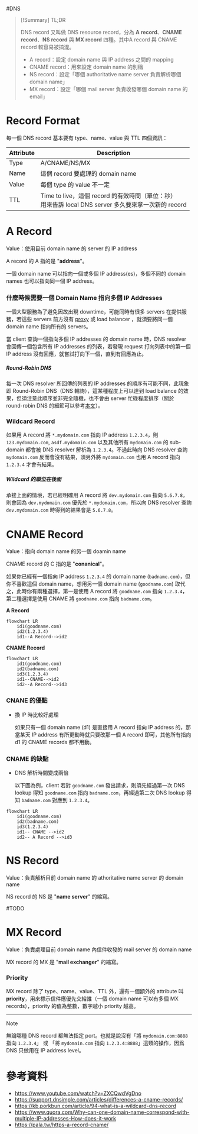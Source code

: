 #DNS

>[!Summary] TL;DR
>
>DNS record 又叫做 DNS resource record，分為 **A record**、**CNAME record**、**NS record** 與 **MX record** 四種。其中A record 與 CNAME record 較容易被搞混。
>
>- A record：設定 domain name 與 IP address 之間的 mapping
>- CNAME record：用來設定 domain name 的別稱
>- NS record：設定「哪個 authoritative name server 負責解析哪個 domain name」
>- MX record：設定「哪個 mail server 負責收發哪個 domain name 的 email」

# Record Format

每一個 DNS record 基本要有 type、name、value 與 TTL 四個資訊：

|Attribute|Description|
|---|---|
|Type|A/CNAME/NS/MX|
|Name|這個 record 要處理的 domain name|
|Value|每個 type 的 value 不一定|
|TTL|Time to live，這個 record 的有效時間（單位：秒）<br/>用來告訴 local DNS server 多久要來拿一次新的 record|

# A Record

Value：使用目前 domain name 的 server 的 IP address

A record 的 A 指的是 "**address**"。

一個 domain name 可以指向一個或多個 IP address(es)，多個不同的 domain names 也可以指向同一個 IP address。

### 什麼時候需要一個 Domain Name 指向多個 IP Addresses

一個大型服務為了避免因故出現 downtime，可能同時有很多 servers 在提供服務，若這些 servers 前方沒有 [proxy](</System Design/Forward Proxy & Reverse Proxy.md#Reverse Proxy>) 或 load balancer ，就須要將同一個 domain name 指向所有的 servers。

當 client 查詢一個指向多個 IP addresses 的 domain name 時，DNS resolver 會回傳一個包含所有 IP addresses 的列表，若發現 request 打向列表中的第一個 IP address 沒有回應，就嘗試打向下一個，直到有回應為止。

##### Round-Robin DNS

每一次 DNS resolver 所回傳的列表的 IP addresses 的順序有可能不同，此現象即 Round-Robin DNS（DNS 輪詢），這某種程度上可以達到 load balance 的效果，但須注意此順序並非完全隨機，也不會由 server 忙碌程度排序（關於 round-robin DNS 的細節可以參考[本文](https://www.cloudflare.com/learning/dns/glossary/round-robin-dns/)）。

### Wildcard Record

如果用 A record 將 `*.mydomain.com` 指向 IP address `1.2.3.4`，則 `123.mydomain.com`, `asdf.mydomain.com` 以及其他所有 `mydomain.com` 的 sub-domain 都會被 DNS resolver 解析為 `1.2.3.4`。不過此時向 DNS resolver 查詢 `mydomain.com` 反而會沒有結果，須另外將 `mydomain.com` 也用  A record 指向 `1.2.3.4` 才會有結果。

##### Wildcard 的順位在後面

承接上面的情境，若已經明確用 A record 將 `dev.mydomain.com` 指向 `5.6.7.8`，則會因為 `dev.mydomain.com` 優先於 `*.mydomain.com`，所以向 DNS resolver 查詢 `dev.mydomain.com` 時得到的結果會是 `5.6.7.8`。

# CNAME Record

Value：指向 domain name 的另一個 doamin name

CNAME record 的 C 指的是 "**conanical**"。

如果你已經有一個指向 IP address `1.2.3.4` 的 domain name (`badname.com`)，但你不喜歡這個 domain name，想用另一個 domain name  (`goodname.com`) 取代之，此時你有兩種選擇，第一是使用 A record 將 `goodname.com` 指向 `1.2.3.4`，第二種選擇是使用 CNAME 將 `goodname.com` 指向 `badname.com`。

**A Record**

```mermaid
flowchart LR
    id1(goodname.com)
    id2(1.2.3.4)
    id1--A Record-->id2
```

**CNAME Record**

```mermaid
flowchart LR
    id1(goodname.com)
    id2(badname.com)
    id3(1.2.3.4)
    id1--CNAME-->id2
    id2--A Record-->id3
```

### CNANE 的優點

- 換 IP 時比較好處理

    如果只有一個 domain name (d1) 是直接用 A record 指向 IP address 的，那當某天 IP address 有所更動時就只要改那一個 A record 即可，其他所有指向 d1 的 CNAME records 都不用動。

### CNAME 的缺點

- DNS 解析時間變成兩倍

    以下圖為例，client 若對 `goodname.com` 發出請求，則須先經過第一次 DNS lookup 得知 `goodname.com` 指向 `badname.com`，再經過第二次 DNS lookup 得知 `badname.com` 對應到 `1.2.3.4`。

```mermaid
flowchart LR
    id1(goodname.com)
    id2(badname.com)
    id3(1.2.3.4)
    id1-- CNAME -->id2
    id2-- A Record -->id3
```

# NS Record

Value：負責解析目前 domain name 的 athoritative name server 的 domain name

NS record 的 NS 是 "**name server**" 的縮寫。

#TODO 

# MX Record

Value：負責處理目前 domain name 內信件收發的 mail server 的 domain name

MX record 的 MX 是 "**mail exchanger**" 的縮寫。

### Priority

MX record 除了 type、name、value、TTL 外，還有一個額外的 attribute 叫 **priority**，用來標示信件應優先交給誰（一個 domain name 可以有多個 MX records），priority 的值為整數，數字越小 priority 越高。

---

>[!Note]
>無論哪種 DNS record 都無法指定 port。也就是說沒有「將 `mydomain.com:8888` 指向 `1.2.3.4`」 或 「將 `mydomain.com` 指向 `1.2.3.4:8888`」這類的操作，因爲 DNS 只做用在 IP address level。

# 參考資料

- <https://www.youtube.com/watch?v=ZXCQwdVgDno>
- <https://support.dnsimple.com/articles/differences-a-cname-records/>
- <https://kb.porkbun.com/article/94-what-is-a-wildcard-dns-record>
- <https://www.quora.com/Why-can-one-domain-name-correspond-with-multiple-IP-addresses-How-does-it-work>
- <https://pala.tw/https-a-record-cname/>
